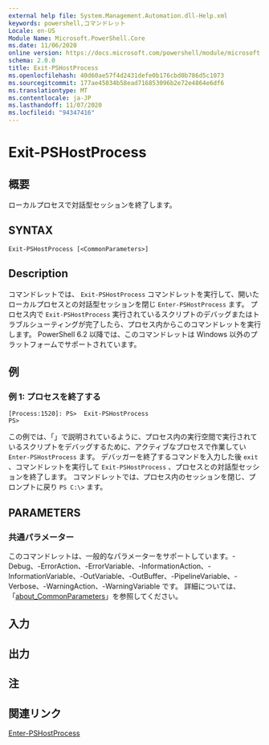 ```yaml
---
external help file: System.Management.Automation.dll-Help.xml
keywords: powershell,コマンドレット
Locale: en-US
Module Name: Microsoft.PowerShell.Core
ms.date: 11/06/2020
online version: https://docs.microsoft.com/powershell/module/microsoft.powershell.core/exit-pshostprocess?view=powershell-7&WT.mc_id=ps-gethelp
schema: 2.0.0
title: Exit-PSHostProcess
ms.openlocfilehash: 40d60ae57f4d2431defe0b176cbd0b786d5c1073
ms.sourcegitcommit: 177ae45034b58ead716853096b2e72e4864e6df6
ms.translationtype: MT
ms.contentlocale: ja-JP
ms.lasthandoff: 11/07/2020
ms.locfileid: "94347416"
---
```

# Exit-PSHostProcess

## 概要
ローカルプロセスで対話型セッションを終了します。

## SYNTAX

```
Exit-PSHostProcess [<CommonParameters>]
```

## Description

コマンドレットでは、 `Exit-PSHostProcess` コマンドレットを実行して、開いたローカルプロセスとの対話型セッションを閉じ `Enter-PSHostProcess` ます。 プロセス内で `Exit-PSHostProcess` 実行されているスクリプトのデバッグまたはトラブルシューティングが完了したら、プロセス内からこのコマンドレットを実行します。 PowerShell 6.2 以降では、このコマンドレットは Windows 以外のプラットフォームでサポートされています。

## 例

### 例 1: プロセスを終了する

```
[Process:1520]: PS>  Exit-PSHostProcess
PS>
```

この例では、「」で説明されているように、プロセス内の実行空間で実行されているスクリプトをデバッグするために、アクティブなプロセスで作業してい `Enter-PSHostProcess` ます。 デバッガーを終了するコマンドを入力した後 `exit` 、コマンドレットを実行して `Exit-PSHostProcess` 、プロセスとの対話型セッションを終了します。
コマンドレットでは、プロセス内のセッションを閉じ、プロンプトに戻り `PS C:\>` ます。

## PARAMETERS

### 共通パラメーター

このコマンドレットは、一般的なパラメーターをサポートしています。-Debug、-ErrorAction、-ErrorVariable、-InformationAction、-InformationVariable、-OutVariable、-OutBuffer、-PipelineVariable、-Verbose、-WarningAction、-WarningVariable です。 詳細については、「[about_CommonParameters](https://go.microsoft.com/fwlink/?LinkID=113216)」を参照してください。

## 入力

## 出力

## 注

## 関連リンク

[Enter-PSHostProcess](Enter-PSHostProcess.md)
